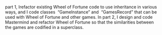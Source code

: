 part 1, Irefactor existing Wheel of Fortune code to use inheritance in various ways, and I code classes  “GameInstance” and  “GamesRecord” that can be used with Wheel of Fortune and other games.
In part 2, I design and code Mastermind and refactor Wheel of Fortune so that the similarities between the games are codified in a superclass.
